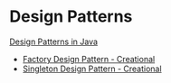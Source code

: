 # Design Patterns
[Design Patterns in Java](java)
* [Factory Design Pattern - Creational](/java/Creational/Factory/)
* [Singleton Design Pattern - Creational](/java/Creational/Singleton/)
